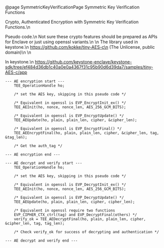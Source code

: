 @page SymmetricKeyVerificationPage Symmetric Key Verification Functions


Crypto, Authenticated Encryption with Symmetric Key Verification Functions.\n

Pseudo code.\n
Not sure these crypto features should be prepared as APIs for Enclave or just using openssl variants.\n
\n
The library used in keystone.\n
https://github.com/kokke/tiny-AES-c\n
(The Unlicense, public domain)\n
\n

In keystone.\n
https://github.com/keystone-enclave/keystone-sdk/tree/ef484d36db1c40a0e0a4367f31c95b90d6d39da7/samples/tiny-AES-c/app


```
--- AE encryption start ---
    TEE_OperationHandle ho;

    /* set the AES key, skipping in this pseudo code */

    /* Equivalent in openssl is EVP_EncryptInit_ex() */
    TEE_AEInit(ho, nonce, nonce_len, AES_256_GCM_BITS);

    /* Equivalent in openssl is EVP_EncryptUpdate() */
    TEE_AEUpdate(ho, plain, plain_len, cipher, &cipher_len);

    /* Equivalent in openssl is EVP_EncryptFinal() */
    TEE_AEEncryptFinal(ho, plain, plain_len, cipher, &cipher_len, tag, &tag_len);

    /* Get the auth_tag */

--- AE encryption end ---
```
```
--- AE decrypt and verify start ---
    TEE_OperationHandle ho;

    /* set the AES key, skipping in this pseudo code */

    /* Equivalent in openssl is EVP_DecryptInit_ex() */
    TEE_AEInit(ho, nonce, nonce_len, AES_256_GCM_BITS);

    /* Equivalent in openssl is EVP_DecryptUpdate() */
    TEE_AEUpdate(ho, plain, plain_len, cipher, cipher_len);

    /* Equivalent in openssl require two functions 
    EVP_CIPHER_CTX_ctrl(tag) and EVP_DecryptFinal(others) */
    verify_ok = TEE_AEDecryptFinal(ho, plain, plain_len, cipher, &cipher_len, tag, tag_len);

    /* Check verify_ok for success of decrypting and authentication */

--- AE decrypt and verify end ---
```
